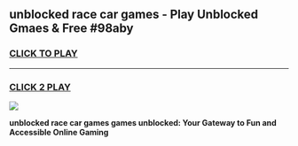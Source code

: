 
## unblocked race car games - Play Unblocked Gmaes & Free #98aby
<h3>
<a href="https://news.freeplayer.one?title=unblocked_race_car_games&ref=03M">CLICK TO PLAY</a></h3>
<hr>

<h3>
<a href="https://news.freeplayer.one?title=unblocked_race_car_games&ref=03M">CLICK 2 PLAY</a>
  
</h3>

<a href="https://news.freeplayer.one?title=unblocked_race_car_games&ref=03M"><img src="https://clearcache.store/games.png"></a>


**unblocked race car games games unblocked: Your Gateway to Fun and Accessible Online Gaming**
